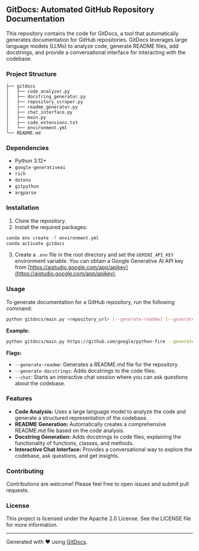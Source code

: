 ## GitDocs: Automated GitHub Repository Documentation

This repository contains the code for GitDocs, a tool that automatically generates documentation for GitHub repositories. GitDocs leverages large language models (LLMs) to analyze code, generate README files, add docstrings, and provide a conversational interface for interacting with the codebase.

### Project Structure

```
├── gitdocs
│   ├── code_analyzer.py
│   ├── docstring_generator.py
│   ├── repository_scraper.py
│   ├── readme_generator.py
│   ├── chat_interface.py
│   ├── main.py
│   ├── code_extensions.txt
│   └── environment.yml
└── README.md
```

### Dependencies

- Python 3.12+
- `google-generativeai`
- `rich`
- `dotenv`
- `gitpython`
- `argparse`

### Installation

1. Clone the repository.
2. Install the required packages:

```bash
conda env create -f environment.yml
conda activate gitdocs
```

3. Create a `.env` file in the root directory and set the `GEMINI_API_KEY` environment variable. You can obtain a Google Generative AI API key from [https://aistudio.google.com/app/apikey](https://aistudio.google.com/app/apikey).

### Usage

To generate documentation for a GitHub repository, run the following command:

```bash
python gitdocs/main.py <repository_url> [--generate-readme] [--generate-docstrings] [--chat] [--branch <branch_name>]
```

**Example:**

```bash
python gitdocs/main.py https://github.com/google/python-fire --generate-readme --generate-docstrings --chat --branch master
```

**Flags:**

- `--generate-readme`: Generates a README.md file for the repository.
- `--generate-docstrings`: Adds docstrings to the code files.
- `--chat`: Starts an interactive chat session where you can ask questions about the codebase.

### Features

- **Code Analysis:** Uses a large language model to analyze the code and generate a structured representation of the codebase.
- **README Generation:** Automatically creates a comprehensive README.md file based on the code analysis.
- **Docstring Generation:** Adds docstrings to code files, explaining the functionality of functions, classes, and methods.
- **Interactive Chat Interface:** Provides a conversational way to explore the codebase, ask questions, and get insights.

### Contributing

Contributions are welcome! Please feel free to open issues and submit pull requests.

### License

This project is licensed under the Apache 2.0 License. See the LICENSE file for more information.


---
Generated with ❤️ using [GitDocs](https://github.com/mikhail-ram/gitdocs).
